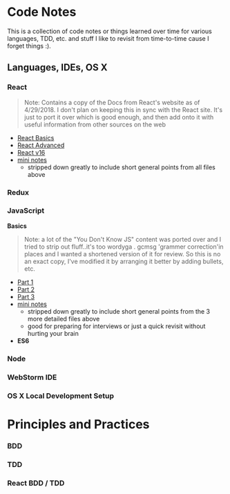 # Code Notes

This is a collection of code notes or things learned over time for various languages, TDD, etc. and stuff I like to revisit from time-to-time cause I forget things :).

## Languages, IDEs, OS X

### **React**
 >  Note: Contains a copy of the Docs from React's website as of 4/29/2018.  I don't plan on keeping this in sync with the React site.  It's just to port it over which is good enough, and then add onto it with useful information from other sources on the web

- [React Basics](react-basics.md)
- [React Advanced](react-advanced.md)
- [React v16](react-v16.md)
- [mini notes](react--mini.md)
    -  stripped down greatly to include short general points from all files above
### **Redux**
### **JavaScript**
**Basics**
>  Note: a lot of the "You Don't Know JS" content was ported over and I tried to strip out fluff..it's too wordyga .
       gcmsg 'grammer correction'in places and I wanted a shortened version of it for review.  So this is no an exact copy, I've modified it by arranging it better by adding bullets, etc.
- [Part 1](js-basics-notes.md)
- [Part 2](js-basics-notes-2.md)
- [Part 3](js-basics-notes-3.md)
- [mini notes](js-basics-notes-mini.md)
    - stripped down greatly to include short general points from the 3 more detailed files above
    - good for preparing for interviews or just a quick revisit without hurting your brain
- **ES6**
### **Node**
### **WebStorm IDE**
### **OS X Local Development Setup**

# Principles and Practices
### **BDD**
### **TDD**
### **React BDD / TDD**